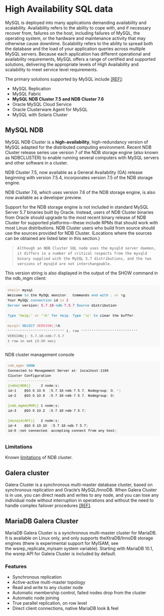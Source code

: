 # High Availability SQL data

MySQL is deployed into many applications demanding availability and scalability. Availability refers to the ability to cope with, and if necessary recover from, failures on the host, including failures of MySQL, the operating system, or the hardware and maintenance activity that may otherwise cause downtime. Scalability refers to the ability to spread both the database and the load of your application queries across multiple MySQL servers. Because each application has different operational and availability requirements, MySQL offers a range of certified and supported solutions, delivering the appropriate levels of High Availability and scalability to meet service level requirements.

The primary solutions supported by MySQL include [[REF]](https://dev.mysql.com/doc/mysql-ha-scalability/en/ha-overview.html):
- MySQL Replication
- MySQL Fabric
- **MySQL NDB Cluster 7.5 and NDB Cluster 7.6**
- Oracle MySQL Cloud Service
- Oracle Clusterware Agent for MySQL
- MySQL with Solaris Cluster

## MySQL NDB
MySQL NDB Cluster is a **high-availability**, high-redundancy version of MySQL adapted for the distributed computing environment. Recent NDB Cluster release series use version 7 of the NDB storage engine (also known as NDBCLUSTER) to enable running several computers with MySQL servers and other software in a cluster.

NDB Cluster 7.5, now available as a General Availability (GA) release beginning with version 7.5.4, incorporates version 7.5 of the NDB storage engine.

NDB Cluster 7.6, which uses version 7.6 of the NDB storage engine, is also now available as a developer preview.

Support for the NDB storage engine is not included in standard MySQL Server 5.7 binaries built by Oracle. Instead, users of NDB Cluster binaries from Oracle should upgrade to the most recent binary release of NDB Cluster for supported platforms—these include RPMs that should work with most Linux distributions. NDB Cluster users who build from source should use the sources provided for NDB Cluster. (Locations where the sources can be obtained are listed later in this section.)

> ```Although an NDB Cluster SQL node uses the mysqld server daemon, it differs in a number of critical respects from the mysqld binary supplied with the MySQL 5.7 distributions, and the two versions of mysqld are not interchangeable.```

This version string is also displayed in the output of the SHOW command in the ndb_mgm client:

![mysql client](images/ndb01.png)


NDB cluster management console

![mysql client](images/ndb02.png)

### Limitations
Known [limitations](https://dev.mysql.com/doc/refman/5.7/en/mysql-cluster-limitations.html) of NDB cluster.


## Galera cluster
Galera Cluster is a synchronous multi-master database cluster, based on synchronous replication and Oracle’s MySQL/InnoDB. When Galera Cluster is in use, you can direct reads and writes to any node, and you can lose any individual node without interruption in operations and without the need to handle complex failover procedures [[REF]](http://galeracluster.com/documentation-webpages/index.html "Galera").


## MariaDB Galera Cluster
MariaDB Galera Cluster is a synchronous multi-master cluster for MariaDB. It is available on Linux only, and only supports theXtraDB/InnoDB storage engines (there is experimental support for MyISAM, see the wsrep_replicate_myisam system variable). Starting with MariaDB 10.1, the wsrep API for Galera Cluster is included by default.

### Features

- Synchronous replication
- Active-active multi-master topology
- Read and write to any cluster node
- Automatic membership control, failed nodes drop from the cluster
- Automatic node joining
- True parallel replication, on row level
- Direct client connections, native MariaDB look & feel

